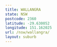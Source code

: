 ```yaml
---
title: WALLANGRA
state: NSW
postcode: 2360
latitude: -29.630052
longitude: 151.162025
url: /nsw/wallangra/
layout: suburb
---
```

